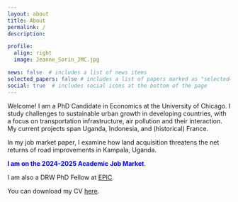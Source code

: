 ```yaml
---
layout: about
title: About
permalink: /
description: 

profile:
  align: right
  image: Jeanne_Sorin_JMC.jpg

news: false  # includes a list of news items
selected_papers: false # includes a list of papers marked as "selected={true}"
social: true  # includes social icons at the bottom of the page
---
```


Welcome! 
I am a PhD Candidate in Economics at the University of Chicago. I study challenges to sustainable urban growth in developing countries, with a focus on transportation infrastructure, air pollution and their interaction. My current projects span Uganda, Indonesia, and (historical) France.

In my job market paper,  I examine how land acquisition threatens the net returns of road improvements in Kampala, Uganda.

<span style="color: blue;">**I am on the 2024-2025 Academic Job Market**.</span>

I am also a DRW PhD Fellow at [EPIC](https://epic.uchicago.edu/people/jeanne-sorin/).

You can download my CV [here](/assets/pdf/Jeanne_Sorin_CV.pdf).
